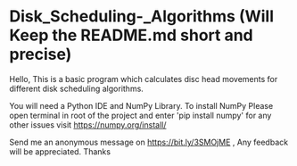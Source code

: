 # Disk_Scheduling-_Algorithms (Will Keep the README.md short and precise)
Hello,
This is a basic program  which calculates disc head movements for different disk scheduling algorithms.

You will need a Python IDE and NumPy Library.
To install NumPy Please open terminal in root of the project and enter 'pip install numpy' for any other issues visit https://numpy.org/install/ 

Send me an anonymous message on https://bit.ly/3SMOjME , Any feedback will be appreciated. Thanks
